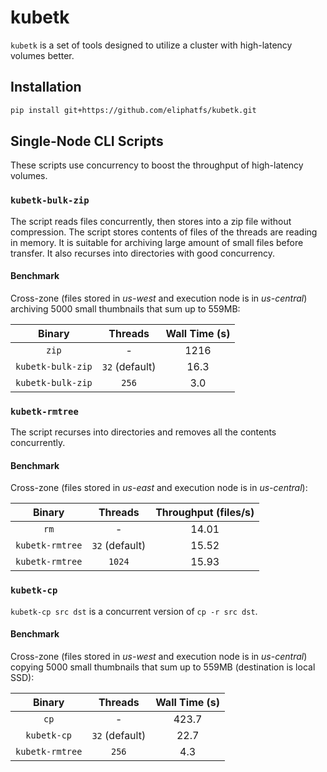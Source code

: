 # kubetk
`kubetk` is a set of tools designed to utilize a cluster with high-latency volumes better.

## Installation

```bash
pip install git+https://github.com/eliphatfs/kubetk.git
```

## Single-Node CLI Scripts

These scripts use concurrency to boost the throughput of high-latency volumes.

### `kubetk-bulk-zip`

The script reads files concurrently, then stores into a zip file without compression.
The script stores contents of files of the threads are reading in memory.
It is suitable for archiving large amount of small files before transfer.
It also recurses into directories with good concurrency.

#### Benchmark

Cross-zone (files stored in *us-west* and execution node is in *us-central*) archiving 5000 small thumbnails that sum up to 559MB:

| Binary | Threads | Wall Time (s) |
| :----: | :-----: | :--: |
| `zip` | - | 1216 |
| `kubetk-bulk-zip` | `32` (default) | 16.3 |
| `kubetk-bulk-zip` | `256` | 3.0 |

### `kubetk-rmtree`

The script recurses into directories and removes all the contents concurrently.

#### Benchmark

Cross-zone (files stored in *us-east* and execution node is in *us-central*):

| Binary | Threads | Throughput (files/s) |
| :----: | :-----: | :--: |
| `rm` | - | 14.01 |
| `kubetk-rmtree` | `32` (default) | 15.52 |
| `kubetk-rmtree` | `1024` | 15.93 |


### `kubetk-cp`

`kubetk-cp src dst` is a concurrent version of `cp -r src dst`.

#### Benchmark

Cross-zone (files stored in *us-west* and execution node is in *us-central*) copying 5000 small thumbnails that sum up to 559MB (destination is local SSD):

| Binary | Threads | Wall Time (s) |
| :----: | :-----: | :--: |
| `cp` | - | 423.7 |
| `kubetk-cp` | `32` (default) | 22.7 |
| `kubetk-rmtree` | `256` | 4.3 |

